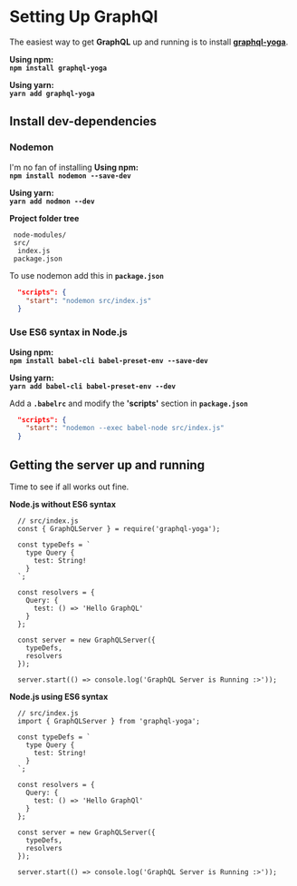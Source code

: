 # Setting Up GraphQl

The easiest way to get __GraphQL__ up and running is to install __[graphql-yoga](https://github.com/prismagraphql/graphql-yoga)__.

__Using npm:__\
__`npm install graphql-yoga`__

__Using yarn:__\
__`yarn add graphql-yoga`__

## Install dev-dependencies

### Nodemon

I'm no fan of installing 
__Using npm:__\
__`npm install nodemon --save-dev`__

__Using yarn:__\
__`yarn add nodmon --dev`__


__Project folder tree__
```
 node-modules/
 src/
  index.js
 package.json
```
To use nodemon add this in __`package.json`__
```json
  "scripts": {
    "start": "nodemon src/index.js"
  }
```

### Use ES6 syntax in Node.js

__Using npm:__\
__`npm install babel-cli babel-preset-env --save-dev`__

__Using yarn:__\
__`yarn add babel-cli babel-preset-env --dev`__

Add a __`.babelrc`__ and modify the __'scripts'__ section in __`package.json`__
```json
  "scripts": {
    "start": "nodemon --exec babel-node src/index.js"
  }
```

## Getting the server up and running

Time to see if all works out fine.

__Node.js without ES6 syntax__
```JS
  // src/index.js
  const { GraphQLServer } = require('graphql-yoga');

  const typeDefs = `
    type Query { 
      test: String! 
    }
  `;

  const resolvers = {
    Query: {
      test: () => 'Hello GraphQL'
    }
  };

  const server = new GraphQLServer({
    typeDefs,
    resolvers
  });

  server.start(() => console.log('GraphQL Server is Running :>'));
```

__Node.js using ES6 syntax__
```JS
  // src/index.js
  import { GraphQLServer } from 'graphql-yoga';

  const typeDefs = `
    type Query {
      test: String!
    }
  `;

  const resolvers = {
    Query: {
      test: () => 'Hello GraphQl'
    }
  };

  const server = new GraphQLServer({
    typeDefs,
    resolvers
  });

  server.start(() => console.log('GraphQL Server is Running :>'));
```